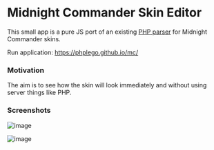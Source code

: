 # Midnight Commander Skin Editor

This small app is a pure JS port of an existing [PHP parser](https://midnight-commander.org/nopaste/skin_parser/) for Midnight Commander skins.

Run application: https://phplego.github.io/mc/

### Motivation
The aim is to see how the skin will look immediately and without using server things like PHP. 

### Screenshots

![image](https://user-images.githubusercontent.com/3162688/189383699-bb299df6-111f-4119-ab83-f94170f5d6c7.png)

![image](https://user-images.githubusercontent.com/3162688/189383945-1aca050d-f904-43ba-bf5b-22f131e4060b.png)
